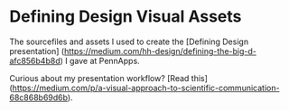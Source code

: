 # Defining Design Visual Assets 
The sourcefiles and assets I used to create the [Defining Design presentation] (https://medium.com/hh-design/defining-the-big-d-afc856b4b8d) I gave at PennApps.

Curious about my presentation workflow?  [Read this] (https://medium.com/p/a-visual-approach-to-scientific-communication-68c868b69d6b).  
